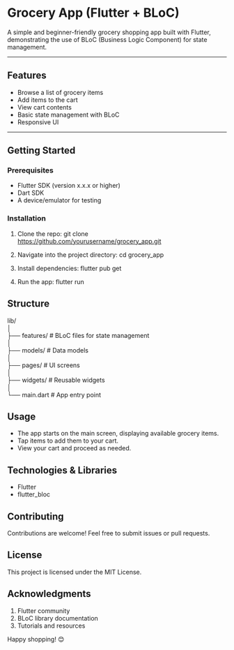 # Grocery App (Flutter + BLoC)

A simple and beginner-friendly grocery shopping app built with Flutter, demonstrating the use of BLoC (Business Logic Component) for state management.

---

## Features

- Browse a list of grocery items
- Add items to the cart
- View cart contents
- Basic state management with BLoC
- Responsive UI

---

## Getting Started

### Prerequisites

- Flutter SDK (version x.x.x or higher)
- Dart SDK
- A device/emulator for testing

### Installation

1. Clone the repo:
   git clone https://github.com/yourusername/grocery_app.git

2. Navigate into the project directory:
cd grocery_app

3. Install dependencies:
flutter pub get

4. Run the app:
flutter run

## Structure

lib/  
│  
├── features/             # BLoC files for state management  
│  
├── models/           # Data models  
│  
├── pages/            # UI screens  
│  
├── widgets/          # Reusable widgets  
│  
└── main.dart         # App entry point  

## Usage
- The app starts on the main screen, displaying available grocery items.
- Tap items to add them to your cart.
- View your cart and proceed as needed.

## Technologies & Libraries
- Flutter
- flutter_bloc


## Contributing
Contributions are welcome! Feel free to submit issues or pull requests.

## License
This project is licensed under the MIT License.

## Acknowledgments
1. Flutter community
2. BLoC library documentation
3. Tutorials and resources

Happy shopping! 😊